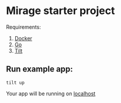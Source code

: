 # Mirage starter project

Requirements:
1) [Docker](https://www.docker.com/)
2) [Go](https://go.dev/)
3) [Tilt](https://tilt.dev/)


## Run example app:
``tilt up``

Your app will be running on [localhost](http://localhost)
